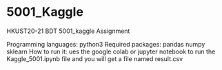 # 5001_Kaggle
HKUST20-21 BDT 5001_kaggle Assignment

Programming languages: python3
Required packages: pandas numpy sklearn
How to run it: ues the google colab or jupyter notebook to run the Kaggle_5001.ipynb file and you will get a file named result.csv
